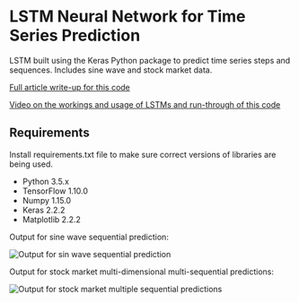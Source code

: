 # LSTM Neural Network for Time Series Prediction

LSTM built using the Keras Python package to predict time series steps and sequences. Includes sine wave and stock market data.

[Full article write-up for this code](https://www.altumintelligence.com/articles/a/Time-Series-Prediction-Using-LSTM-Deep-Neural-Networks)

[Video on the workings and usage of LSTMs and run-through of this code](https://www.youtube.com/watch?v=2np77NOdnwk)

## Requirements

Install requirements.txt file to make sure correct versions of libraries are being used.

* Python 3.5.x
* TensorFlow 1.10.0
* Numpy 1.15.0
* Keras 2.2.2
* Matplotlib 2.2.2

Output for sine wave sequential prediction:

![Output for sin wave sequential prediction](https://www.altumintelligence.com/assets/time-series-prediction-using-lstm-deep-neural-networks/sinwave_full_seq.png)

Output for stock market multi-dimensional multi-sequential predictions:

![Output for stock market multiple sequential predictions](https://www.altumintelligence.com/assets/time-series-prediction-using-lstm-deep-neural-networks/sp500_multi_2d.png)